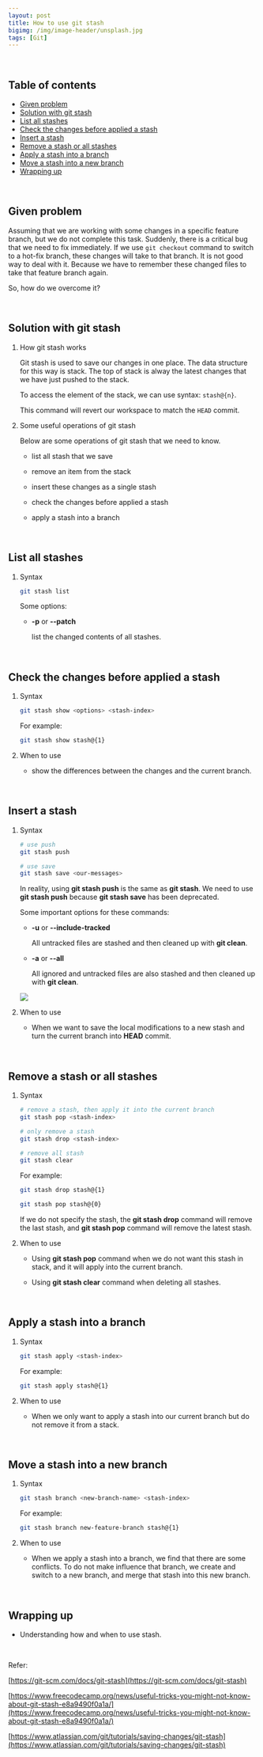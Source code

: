 ```yaml
---
layout: post
title: How to use git stash
bigimg: /img/image-header/unsplash.jpg
tags: [Git]
---
```




<br>

## Table of contents
- [Given problem](#given-problem)
- [Solution with git stash](#solution-with-git-stash)
- [List all stashes](#list-all-stashes)
- [Check the changes before applied a stash](#check-the-changes-before-applied-a-stash)
- [Insert a stash](#insert-a-stash)
- [Remove a stash or all stashes](#remove-a-stash-or-all-stashes)
- [Apply a stash into a branch](#apply-a-stash-into-a-branch)
- [Move a stash into a new branch](#move-a-stash-into-a-new-branch)
- [Wrapping up](#wrapping-up)


<br>

## Given problem

Assuming that we are working with some changes in a specific feature branch, but we do not complete this task. Suddenly, there is a critical bug that we need to fix immediately. If we use ```git checkout``` command to switch to a hot-fix branch, these changes will take to that branch. It is not good way to deal with it. Because we have to remember these changed files to take that feature branch again.

So, how do we overcome it?

<br>

## Solution with git stash

1. How git stash works

    Git stash is used to save our changes in one place. The data structure for this way is stack. The top of stack is alway the latest changes that we have just pushed to the stack.

    To access the element of the stack, we can use syntax: ```stash@{n}```.

    This command will revert our workspace to match the ```HEAD``` commit.

2. Some useful operations of git stash

    Below are some operations of git stash that we need to know.
    - list all stash that we save

    - remove an item from the stack

    - insert these changes as a single stash

    - check the changes before applied a stash

    - apply a stash into a branch

<br>

## List all stashes

1. Syntax

    ```bash
    git stash list
    ```

    Some options:
    - **-p** or **--patch**

        list the changed contents of all stashes.

<br>

## Check the changes before applied a stash

1. Syntax

    ```bash
    git stash show <options> <stash-index>
    ```

    For example:

    ```bash
    git stash show stash@{1}
    ```


2. When to use

    - show the differences between the changes and the current branch.

<br>

## Insert a stash

1. Syntax

    ```bash
    # use push
    git stash push 

    # use save
    git stash save <our-messages>
    ```

    In reality, using **git stash push** is the same as **git stash**. We need to use **git stash push** because **git stash save** has been deprecated.

    Some important options for these commands:
    - **-u** or **--include-tracked**
    
        All untracked files are stashed and then cleaned up with **git clean**.

    - **-a** or **--all**
    
        All ignored and untracked files are also stashed and then cleaned up with **git clean**.

    ![](../img/Git-guide/stash/un-tracked-file-stash.svg)

2. When to use

    - When we want to save the local modifications to a new stash and turn the current branch into **HEAD** commit.

<br>

## Remove a stash or all stashes

1. Syntax

    ```bash
    # remove a stash, then apply it into the current branch
    git stash pop <stash-index>

    # only remove a stash
    git stash drop <stash-index>

    # remove all stash
    git stash clear
    ```

    For example:

    ```bash
    git stash drop stash@{1}

    git stash pop stash@{0}
    ```

    If we do not specify the stash, the **git stash drop** command will remove the last stash, and **git stash pop** command will remove the latest stash.

2. When to use

    - Using **git stash pop** command when we do not want this stash in stack, and it will apply into the current branch.

    - Using **git stash clear** command when deleting all stashes.

<br>

## Apply a stash into a branch

1. Syntax

    ```bash
    git stash apply <stash-index>
    ```

    For example:

    ```bash
    git stash apply stash@{1}
    ```

2. When to use

    - When we only want to apply a stash into our current branch but do not remove it from a stack.

<br>

## Move a stash into a new branch

1. Syntax

    ```bash
    git stash branch <new-branch-name> <stash-index>
    ```

    For example:

    ```bash
    git stash branch new-feature-branch stash@{1}
    ```

2. When to use

    - When we apply a stash into a branch, we find that there are some conflicts. To do not make influence that branch, we create and switch to a new branch, and merge that stash into this new branch.

<br>

## Wrapping up

- Understanding how and when to use stash.

<br>

Refer:

[https://git-scm.com/docs/git-stash](https://git-scm.com/docs/git-stash)

[https://www.freecodecamp.org/news/useful-tricks-you-might-not-know-about-git-stash-e8a9490f0a1a/](https://www.freecodecamp.org/news/useful-tricks-you-might-not-know-about-git-stash-e8a9490f0a1a/)

[https://www.atlassian.com/git/tutorials/saving-changes/git-stash](https://www.atlassian.com/git/tutorials/saving-changes/git-stash)